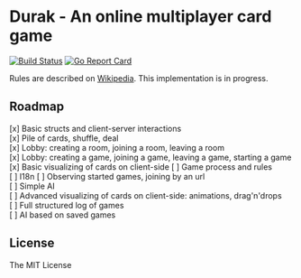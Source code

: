 # Durak - An online multiplayer card game

[![Build Status](https://travis-ci.org/rnixik/durak.svg?branch=master)](https://travis-ci.org/rnixik/durak) [![Go Report Card](https://goreportcard.com/badge/github.com/rnixik/durak)](https://goreportcard.com/report/github.com/rnixik/durak)

Rules are described on [Wikipedia](https://en.wikipedia.org/wiki/Durak).
This implementation is in progress.

## Roadmap

[x] Basic structs and client-server interactions  
[x] Pile of cards, shuffle, deal  
[x] Lobby: creating a room, joining a room, leaving a room  
[x] Lobby: creating a game, joining a game, leaving a game, starting a game  
[x] Basic visualizing of cards on client-side
[ ] Game process and rules  
[ ] I18n
[ ] Observing started games, joining by an url  
[ ] Simple AI  
[ ] Advanced visualizing of cards on client-side: animations, drag'n'drops  
[ ] Full structured log of games  
[ ] AI based on saved games  

## License

The MIT License
